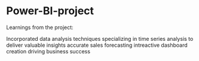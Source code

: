 # Power-BI-project
Learnings from the project:

Incorporated data analysis techniques
specializing in time series analysis
to deliver valuable insights
accurate sales forecasting
intreactive dashboard creation 
driving business success
